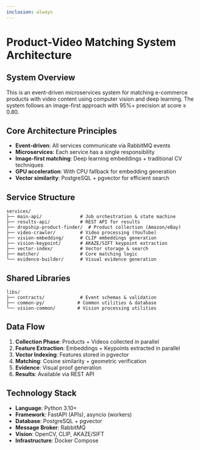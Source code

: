 ```yaml
---
inclusion: always
---
```


# Product-Video Matching System Architecture

## System Overview
This is an event-driven microservices system for matching e-commerce products with video content using computer vision and deep learning. The system follows an image-first approach with 95%+ precision at score ≥ 0.80.

## Core Architecture Principles
- **Event-driven**: All services communicate via RabbitMQ events
- **Microservices**: Each service has a single responsibility
- **Image-first matching**: Deep learning embeddings + traditional CV techniques
- **GPU acceleration**: With CPU fallback for embedding generation
- **Vector similarity**: PostgreSQL + pgvector for efficient search

## Service Structure
```
services/
├── main-api/              # Job orchestration & state machine
├── results-api/           # REST API for results
├── dropship-product-finder/  # Product collection (Amazon/eBay)
├── video-crawler/         # Video processing (YouTube)
├── vision-embedding/      # CLIP embeddings generation
├── vision-keypoint/       # AKAZE/SIFT keypoint extraction
├── vector-index/          # Vector storage & search
├── matcher/               # Core matching logic
└── evidence-builder/      # Visual evidence generation
```

## Shared Libraries
```
libs/
├── contracts/             # Event schemas & validation
├── common-py/            # Common utilities & database
└── vision-common/        # Vision processing utilities
```

## Data Flow
1. **Collection Phase**: Products + Videos collected in parallel
2. **Feature Extraction**: Embeddings + Keypoints extracted in parallel
3. **Vector Indexing**: Features stored in pgvector
4. **Matching**: Cosine similarity + geometric verification
5. **Evidence**: Visual proof generation
6. **Results**: Available via REST API

## Technology Stack
- **Language**: Python 3.10+
- **Framework**: FastAPI (APIs), asyncio (workers)
- **Database**: PostgreSQL + pgvector
- **Message Broker**: RabbitMQ
- **Vision**: OpenCV, CLIP, AKAZE/SIFT
- **Infrastructure**: Docker Compose